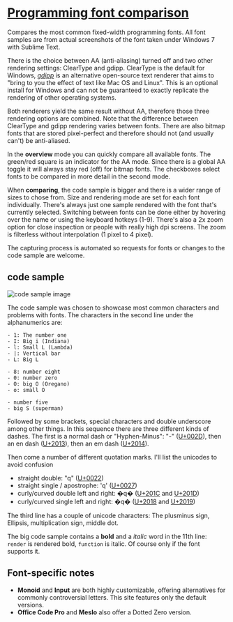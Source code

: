 # [Programming font comparison](http://www.s9w.io/font_compare/)

Compares the most common fixed-width programming fonts. All font samples are from actual screenshots of the font taken under Windows 7 with Sublime Text.

There is the choice between AA (anti-aliasing) turned off and two other rendering settings: ClearType and gdipp. ClearType is the default for Windows, [*gdipp*](https://code.google.com/p/gdipp/) is an alternative open-source text renderer that aims to "bring to you the effect of text like Mac OS and Linux". This is an optional install for Windows and can not be guaranteed to exactly replicate the rendering of other operating systems.

Both renderers yield the same result without AA, therefore those three rendering options are combined. Note that the difference between ClearType and gdipp rendering varies between fonts. There are also bitmap fonts that are stored pixel-perfect and therefore should not (and usually can't) be anti-aliased.
 
In the **overview** mode you can quickly compare all available fonts. The green/red square is an indicator for the AA mode. Since there is a global AA toggle it will always stay red (off) for bitmap fonts. The checkboxes select fonts to be compared in more detail in the second mode.
 
When **comparing**, the code sample is bigger and there is a wider range of sizes to chose from. Size and rendering mode are set for each font individually. There's always just one sample rendered with the font that's currently selected. Switching between fonts can be done either by hovering over the name or using the keyboard hotkeys (1-9). There's also a 2x zoom option for close inspection or people with really high dpi screens. The zoom is filterless without interpolation (1 pixel to 4 pixel).

The capturing process is automated so requests for fonts or changes to the code sample are welcome.

## code sample

![code sample image](http://s9w.github.io/font_compare/trimmed/long_light_Consolas_14_aa1.png)

The code sample was chosen to showcase most common characters and problems with fonts. The characters in the second line under the alphanumerics are:

	- 1: The number one
	- I: Big i (Indiana)
	- l: Small L (Lambda)
	- |: Vertical bar
	- L: Big L
	
	- 8: number eight
	- 0: number zero
	- O: big O (Oregano)
	- o: small O
	
	- number five
	- big S (superman)
	
Followed by some brackets, special characters and double underscore among other things. In this sequence there are three different kinds of dashes. The first is a normal dash or "Hyphen-Minus": "-" ([U+002D](http://unicode-table.com/en/002D/)), then an en dash ([U+2013](http://unicode-table.com/en/2013/)), then an em dash ([U+2014](http://unicode-table.com/en/2014/)).
 
Then come a number of different quotation marks. I'll list the unicodes to avoid confusion

- straight double: "q" ([U+0022](http://unicode-table.com/en/0022/))
- straight single / apostrophe: 'q' ([U+0027](http://unicode-table.com/en/0027/))
- curly/curved double left and right: �q� ([U+201C](http://unicode-table.com/en/201C/) and [U+201D](http://unicode-table.com/en/201D/))
- curly/curved single left and right: �q� ([U+2018](http://unicode-table.com/en/2018/) and [U+2019](http://unicode-table.com/en/2019/))

The third line has a couple of unicode characters: The plusminus sign, Ellipsis, multiplication sign, middle dot.

The big code sample contains a **bold** and a *italic* word in the 11th line: `render` is rendered bold, `function` is italic. Of course only if the font supports it.

## Font-specific notes
- **Monoid** and **Input** are both highly customizable, offering alternatives for commonly controversial letters. This site features only the default versions.
- **Office Code Pro** and **Meslo** also offer a Dotted Zero version.
